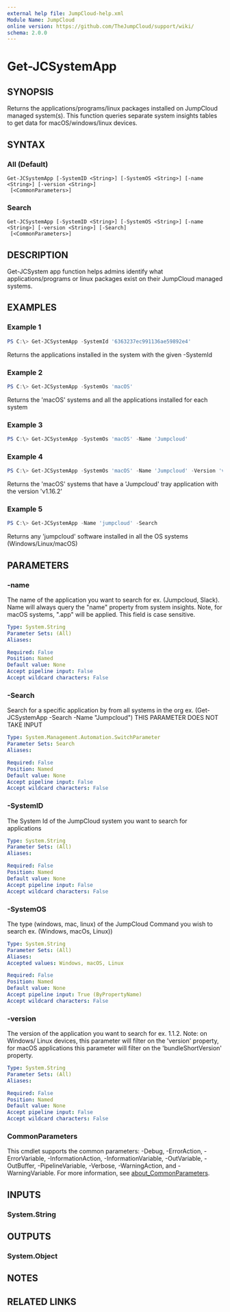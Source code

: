 ```yaml
---
external help file: JumpCloud-help.xml
Module Name: JumpCloud
online version: https://github.com/TheJumpCloud/support/wiki/
schema: 2.0.0
---
```


# Get-JCSystemApp

## SYNOPSIS

Returns the applications/programs/linux packages installed on JumpCloud managed system(s). This function queries separate system insights tables to get data for macOS/windows/linux devices.

## SYNTAX

### All (Default)

```
Get-JCSystemApp [-SystemID <String>] [-SystemOS <String>] [-name <String>] [-version <String>]
 [<CommonParameters>]
```

### Search

```
Get-JCSystemApp [-SystemID <String>] [-SystemOS <String>] [-name <String>] [-version <String>] [-Search]
 [<CommonParameters>]
```

## DESCRIPTION

Get-JCSystem app function helps admins identify what applications/programs or linux packages exist on their JumpCloud managed systems.

## EXAMPLES

### Example 1

```powershell
PS C:\> Get-JCSystemApp -SystemId '6363237ec991136ae59892e4'
```

Returns the applications installed in the system with the given -SystemId

### Example 2

```powershell
PS C:\> Get-JCSystemApp -SystemOs 'macOS'
```

Returns the 'macOS' systems and all the applications installed for each system

### Example 3

```powershell
PS C:\> Get-JCSystemApp -SystemOs 'macOS' -Name 'Jumpcloud'
```

### Example 4

```powershell
PS C:\> Get-JCSystemApp -SystemOs 'macOS' -Name 'Jumpcloud' -Version 'v1.16.2'
```

Returns the 'macOS' systems that have a 'Jumpcloud' tray application with the version 'v1.16.2'

### Example 5

```powershell
PS C:\> Get-JCSystemApp -Name 'jumpcloud' -Search
```

Returns any 'jumpcloud' software installed in all the OS systems (Windows/Linux/macOS)

## PARAMETERS

### -name

The name of the application you want to search for ex. (Jumpcloud, Slack). Name will always query the "name" property from system insights. Note, for macOS systems, ".app" will be applied. This field is case sensitive.

```yaml
Type: System.String
Parameter Sets: (All)
Aliases:

Required: False
Position: Named
Default value: None
Accept pipeline input: False
Accept wildcard characters: False
```

### -Search

Search for a specific application by from all systems in the org ex.
(Get-JCSystemApp -Search -Name "Jumpcloud")
THIS PARAMETER DOES NOT TAKE INPUT

```yaml
Type: System.Management.Automation.SwitchParameter
Parameter Sets: Search
Aliases:

Required: False
Position: Named
Default value: None
Accept pipeline input: False
Accept wildcard characters: False
```

### -SystemID

The System Id of the JumpCloud system you want to search for applications

```yaml
Type: System.String
Parameter Sets: (All)
Aliases:

Required: False
Position: Named
Default value: None
Accept pipeline input: False
Accept wildcard characters: False
```

### -SystemOS

The type (windows, mac, linux) of the JumpCloud Command you wish to search ex.
(Windows, macOs, Linux))

```yaml
Type: System.String
Parameter Sets: (All)
Aliases:
Accepted values: Windows, macOS, Linux

Required: False
Position: Named
Default value: None
Accept pipeline input: True (ByPropertyName)
Accept wildcard characters: False
```

### -version

The version of the application you want to search for ex. 1.1.2. Note: on Windows/ Linux devices, this parameter will filter on the 'version' property, for macOS applications this parameter will filter on the 'bundleShortVersion' property.

```yaml
Type: System.String
Parameter Sets: (All)
Aliases:

Required: False
Position: Named
Default value: None
Accept pipeline input: False
Accept wildcard characters: False
```

### CommonParameters

This cmdlet supports the common parameters: -Debug, -ErrorAction, -ErrorVariable, -InformationAction, -InformationVariable, -OutVariable, -OutBuffer, -PipelineVariable, -Verbose, -WarningAction, and -WarningVariable. For more information, see [about_CommonParameters](http://go.microsoft.com/fwlink/?LinkID=113216).

## INPUTS

### System.String

## OUTPUTS

### System.Object

## NOTES

## RELATED LINKS
